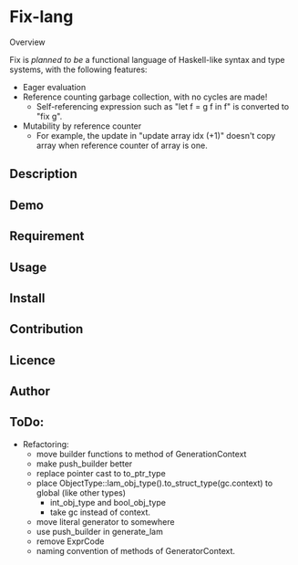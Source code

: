 Fix-lang
====

Overview

Fix is *planned to be* a functional language of Haskell-like syntax and type systems, with the following features:
- Eager evaluation
- Reference counting garbage collection, with no cycles are made!
    - Self-referencing expression such as "let f = g f in f" is converted to "fix g".
- Mutability by reference counter
    - For example, the update in "update array idx (+1)" doesn't copy array when reference counter of array is one.

## Description

## Demo

## Requirement

## Usage

## Install

## Contribution

## Licence

## Author

## ToDo:

* Refactoring:
    * move builder functions to method of GenerationContext
    * make push_builder better
    * replace pointer cast to to_ptr_type
    * place ObjectType::lam_obj_type().to_struct_type(gc.context) to global (like other types)
        * int_obj_type and bool_obj_type
        * take gc instead of context.
    * move literal generator to somewhere
    * use push_builder in generate_lam
    * remove ExprCode
    * naming convention of methods of GeneratorContext.